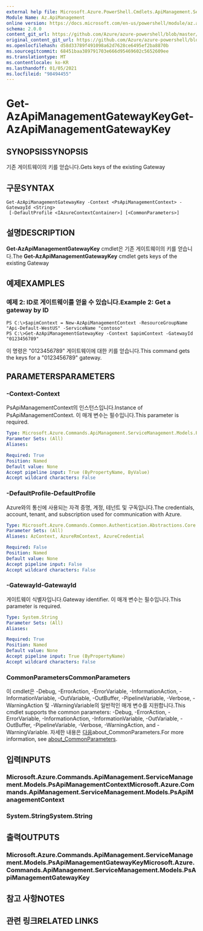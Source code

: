 ```yaml
---
external help file: Microsoft.Azure.PowerShell.Cmdlets.ApiManagement.ServiceManagement.dll-Help.xml
Module Name: Az.ApiManagement
online version: https://docs.microsoft.com/en-us/powershell/module/az.apimanagement/get-azapimanagementgatewaykey
schema: 2.0.0
content_git_url: https://github.com/Azure/azure-powershell/blob/master/src/ApiManagement/ApiManagement/help/Get-AzApiManagementGatewayKey.md
original_content_git_url: https://github.com/Azure/azure-powershell/blob/master/src/ApiManagement/ApiManagement/help/Get-AzApiManagementGatewayKey.md
ms.openlocfilehash: d58d33789f491098a62d7628ce6495ef2ba8870b
ms.sourcegitcommit: 68451baa389791703e666d95469602c5652609ee
ms.translationtype: MT
ms.contentlocale: ko-KR
ms.lasthandoff: 01/05/2021
ms.locfileid: "98494455"
---
```

# <span data-ttu-id="a4698-101">Get-AzApiManagementGatewayKey</span><span class="sxs-lookup"><span data-stu-id="a4698-101">Get-AzApiManagementGatewayKey</span></span>

## <span data-ttu-id="a4698-102">SYNOPSIS</span><span class="sxs-lookup"><span data-stu-id="a4698-102">SYNOPSIS</span></span>
<span data-ttu-id="a4698-103">기존 게이트웨이의 키를 얻습니다.</span><span class="sxs-lookup"><span data-stu-id="a4698-103">Gets keys of the existing Gateway</span></span>

## <span data-ttu-id="a4698-104">구문</span><span class="sxs-lookup"><span data-stu-id="a4698-104">SYNTAX</span></span>

```
Get-AzApiManagementGatewayKey -Context <PsApiManagementContext> -GatewayId <String>
 [-DefaultProfile <IAzureContextContainer>] [<CommonParameters>]
```

## <span data-ttu-id="a4698-105">설명</span><span class="sxs-lookup"><span data-stu-id="a4698-105">DESCRIPTION</span></span>
<span data-ttu-id="a4698-106">**Get-AzApiManagementGatewayKey** cmdlet은 기존 게이트웨이의 키를 얻습니다.</span><span class="sxs-lookup"><span data-stu-id="a4698-106">The **Get-AzApiManagementGatewayKey** cmdlet gets keys of the existing Gateway</span></span>

## <span data-ttu-id="a4698-107">예제</span><span class="sxs-lookup"><span data-stu-id="a4698-107">EXAMPLES</span></span>

### <span data-ttu-id="a4698-108">예제 2: ID로 게이트웨이를 얻을 수 있습니다.</span><span class="sxs-lookup"><span data-stu-id="a4698-108">Example 2: Get a gateway by ID</span></span>
```
PS C:\>$apimContext = New-AzApiManagementContext -ResourceGroupName "Api-Default-WestUS" -ServiceName "contoso"
PS C:\>Get-AzApiManagementGatewayKey -Context $apimContext -GatewayId "0123456789"
```

<span data-ttu-id="a4698-109">이 명령은 "0123456789" 게이트웨이에 대한 키를 얻습니다.</span><span class="sxs-lookup"><span data-stu-id="a4698-109">This command gets the keys for a "0123456789" gateway.</span></span>

## <span data-ttu-id="a4698-110">PARAMETERS</span><span class="sxs-lookup"><span data-stu-id="a4698-110">PARAMETERS</span></span>

### <span data-ttu-id="a4698-111">-Context</span><span class="sxs-lookup"><span data-stu-id="a4698-111">-Context</span></span>
<span data-ttu-id="a4698-112">PsApiManagementContext의 인스턴스입니다.</span><span class="sxs-lookup"><span data-stu-id="a4698-112">Instance of PsApiManagementContext.</span></span>
<span data-ttu-id="a4698-113">이 매개 변수는 필수입니다.</span><span class="sxs-lookup"><span data-stu-id="a4698-113">This parameter is required.</span></span>

```yaml
Type: Microsoft.Azure.Commands.ApiManagement.ServiceManagement.Models.PsApiManagementContext
Parameter Sets: (All)
Aliases:

Required: True
Position: Named
Default value: None
Accept pipeline input: True (ByPropertyName, ByValue)
Accept wildcard characters: False
```

### <span data-ttu-id="a4698-114">-DefaultProfile</span><span class="sxs-lookup"><span data-stu-id="a4698-114">-DefaultProfile</span></span>
<span data-ttu-id="a4698-115">Azure와의 통신에 사용되는 자격 증명, 계정, 테넌트 및 구독입니다.</span><span class="sxs-lookup"><span data-stu-id="a4698-115">The credentials, account, tenant, and subscription used for communication with Azure.</span></span>

```yaml
Type: Microsoft.Azure.Commands.Common.Authentication.Abstractions.Core.IAzureContextContainer
Parameter Sets: (All)
Aliases: AzContext, AzureRmContext, AzureCredential

Required: False
Position: Named
Default value: None
Accept pipeline input: False
Accept wildcard characters: False
```

### <span data-ttu-id="a4698-116">-GatewayId</span><span class="sxs-lookup"><span data-stu-id="a4698-116">-GatewayId</span></span>
<span data-ttu-id="a4698-117">게이트웨이 식별자입니다.</span><span class="sxs-lookup"><span data-stu-id="a4698-117">Gateway identifier.</span></span>
<span data-ttu-id="a4698-118">이 매개 변수는 필수입니다.</span><span class="sxs-lookup"><span data-stu-id="a4698-118">This parameter is required.</span></span>

```yaml
Type: System.String
Parameter Sets: (All)
Aliases:

Required: True
Position: Named
Default value: None
Accept pipeline input: True (ByPropertyName)
Accept wildcard characters: False
```

### <span data-ttu-id="a4698-119">CommonParameters</span><span class="sxs-lookup"><span data-stu-id="a4698-119">CommonParameters</span></span>
<span data-ttu-id="a4698-120">이 cmdlet은 -Debug, -ErrorAction, -ErrorVariable, -InformationAction, -InformationVariable, -OutVariable, -OutBuffer, -PipelineVariable, -Verbose, -WarningAction 및 -WarningVariable의 일반적인 매개 변수를 지원합니다.</span><span class="sxs-lookup"><span data-stu-id="a4698-120">This cmdlet supports the common parameters: -Debug, -ErrorAction, -ErrorVariable, -InformationAction, -InformationVariable, -OutVariable, -OutBuffer, -PipelineVariable, -Verbose, -WarningAction, and -WarningVariable.</span></span> <span data-ttu-id="a4698-121">자세한 내용은 [다음](http://go.microsoft.com/fwlink/?LinkID=113216)about_CommonParameters.</span><span class="sxs-lookup"><span data-stu-id="a4698-121">For more information, see [about_CommonParameters](http://go.microsoft.com/fwlink/?LinkID=113216).</span></span>

## <span data-ttu-id="a4698-122">입력</span><span class="sxs-lookup"><span data-stu-id="a4698-122">INPUTS</span></span>

### <span data-ttu-id="a4698-123">Microsoft.Azure.Commands.ApiManagement.ServiceManagement.Models.PsApiManagementContext</span><span class="sxs-lookup"><span data-stu-id="a4698-123">Microsoft.Azure.Commands.ApiManagement.ServiceManagement.Models.PsApiManagementContext</span></span>

### <span data-ttu-id="a4698-124">System.String</span><span class="sxs-lookup"><span data-stu-id="a4698-124">System.String</span></span>

## <span data-ttu-id="a4698-125">출력</span><span class="sxs-lookup"><span data-stu-id="a4698-125">OUTPUTS</span></span>

### <span data-ttu-id="a4698-126">Microsoft.Azure.Commands.ApiManagement.ServiceManagement.Models.PsApiManagementGatewayKey</span><span class="sxs-lookup"><span data-stu-id="a4698-126">Microsoft.Azure.Commands.ApiManagement.ServiceManagement.Models.PsApiManagementGatewayKey</span></span>

## <span data-ttu-id="a4698-127">참고 사항</span><span class="sxs-lookup"><span data-stu-id="a4698-127">NOTES</span></span>

## <span data-ttu-id="a4698-128">관련 링크</span><span class="sxs-lookup"><span data-stu-id="a4698-128">RELATED LINKS</span></span>
